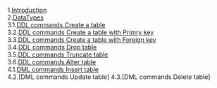 1.[Introduction]( https://github.com/shirishaVenkateshwarRao/MSQL1/blob/master/Introduction) <br>
2.[DataTypes](https://github.com/shirishaVenkateshwarRao/MSQL1/blob/master/DataTypes) <br>
3.1.[DDL commands Create a table](https://github.com/shirishaVenkateshwarRao/MSQL1/blob/master/DDL%20commands/Create%20a%20table) <br>
3.2.[DDL commands Create a table with Primry key](https://github.com/shirishaVenkateshwarRao/MSQL1/blob/master/DDL%20commands/Create%20table%20with%20primary%20key) <br>
3.3.[DDL commands Create a table with Foreign key](https://github.com/shirishaVenkateshwarRao/MSQL1/blob/master/DDL%20commands/Create%20table%20with%20Foreign%20key) <br>
3.4.[DDL commands Drop table](https://github.com/shirishaVenkateshwarRao/MSQL1/blob/master/DDL%20commands/Drop%20table)<br>
3.5.[DDL commands Truncate table](https://github.com/shirishaVenkateshwarRao/MSQL1/blob/master/DDL%20commands/Truncate%20table) 
<br>
3.6.[DDL commands Alter table](https://github.com/shirishaVenkateshwarRao/MSQL1/blob/master/DDL%20commands/Alter%20table) <br>
4.1.[DML commands Insert table](https://github.com/shirishaVenkateshwarRao/MSQL1/blob/master/DML%20commands/Insert%20table) <br>
4.2.[DML commands Update table]
4.3.[DML commands Delete table]
